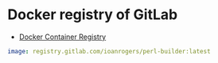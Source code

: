 # Docker registry of GitLab

* [Docker Container Registry](https://docs.gitlab.com/ee/user/packages/container_registry/)

```yaml
image: registry.gitlab.com/ioanrogers/perl-builder:latest
```


